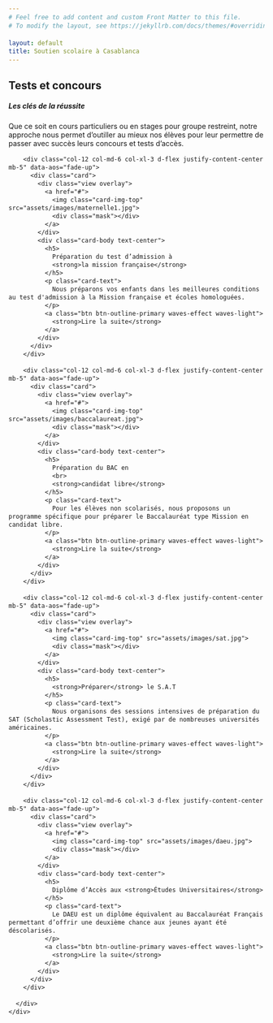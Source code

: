 ```yaml
---
# Feel free to add content and custom Front Matter to this file.
# To modify the layout, see https://jekyllrb.com/docs/themes/#overriding-theme-defaults

layout: default
title: Soutien scolaire à Casablanca
---
```

<main id="nos-metiers" class="tests-et-concours">

  <section class="container mt-5 py-5">
    <div class="mt-4">
      <h1 class="font-weight-normal">
        <strong>Tests et concours</strong>
      </h1>
    </div>
    <h5 class="pb-4"><strong>Les clés de la réussite</strong></h5>
    <p>
      Que ce soit en cours particuliers ou en stages pour groupe restreint, notre approche nous permet d’outiller au mieux nos élèves pour leur permettre de passer avec succès leurs concours et tests d’accès.
    </p>
  </section>

  <section class="blue-grey lighten-5 pt-5 pb-2">
    <div class="container">
      <div class="row">

        <div class="col-12 col-md-6 col-xl-3 d-flex justify-content-center mb-5" data-aos="fade-up">
          <div class="card">
            <div class="view overlay">
              <a href="#">
                <img class="card-img-top" src="assets/images/maternelle1.jpg">
                <div class="mask"></div>
              </a>
            </div>
            <div class="card-body text-center">
              <h5>
                Préparation du test d’admission à
                <strong>la mission française</strong>
              </h5>
              <p class="card-text">
                Nous préparons vos enfants dans les meilleures conditions au test d'admission à la Mission française et écoles homologuées.
              </p>
              <a class="btn btn-outline-primary waves-effect waves-light">
                <strong>Lire la suite</strong>
              </a>
            </div>
          </div>
        </div>

        <div class="col-12 col-md-6 col-xl-3 d-flex justify-content-center mb-5" data-aos="fade-up">
          <div class="card">
            <div class="view overlay">
              <a href="#">
                <img class="card-img-top" src="assets/images/baccalaureat.jpg">
                <div class="mask"></div>
              </a>
            </div>
            <div class="card-body text-center">
              <h5>
                Préparation du BAC en
                <br>
                <strong>candidat libre</strong>
              </h5>
              <p class="card-text">
                Pour les élèves non scolarisés, nous proposons un programme spécifique pour préparer le Baccalauréat type Mission en candidat libre.
              </p>
              <a class="btn btn-outline-primary waves-effect waves-light">
                <strong>Lire la suite</strong>
              </a>
            </div>
          </div>
        </div>

        <div class="col-12 col-md-6 col-xl-3 d-flex justify-content-center mb-5" data-aos="fade-up">
          <div class="card">
            <div class="view overlay">
              <a href="#">
                <img class="card-img-top" src="assets/images/sat.jpg">
                <div class="mask"></div>
              </a>
            </div>
            <div class="card-body text-center">
              <h5>
                <strong>Préparer</strong> le S.A.T
              </h5>
              <p class="card-text">
                Nous organisons des sessions intensives de préparation du SAT (Scholastic Assessment Test), exigé par de nombreuses universités américaines.
              </p>
              <a class="btn btn-outline-primary waves-effect waves-light">
                <strong>Lire la suite</strong>
              </a>
            </div>
          </div>
        </div>

        <div class="col-12 col-md-6 col-xl-3 d-flex justify-content-center mb-5" data-aos="fade-up">
          <div class="card">
            <div class="view overlay">
              <a href="#">
                <img class="card-img-top" src="assets/images/daeu.jpg">
                <div class="mask"></div>
              </a>
            </div>
            <div class="card-body text-center">
              <h5>
                Diplôme d’Accès aux <strong>Études Universitaires</strong>
              </h5>
              <p class="card-text">
                Le DAEU est un diplôme équivalent au Baccalauréat Français permettant d’offrir une deuxième chance aux jeunes ayant été déscolarisés.
              </p>
              <a class="btn btn-outline-primary waves-effect waves-light">
                <strong>Lire la suite</strong>
              </a>
            </div>
          </div>
        </div>

      </div>
    </div>
  </section>

</main>

